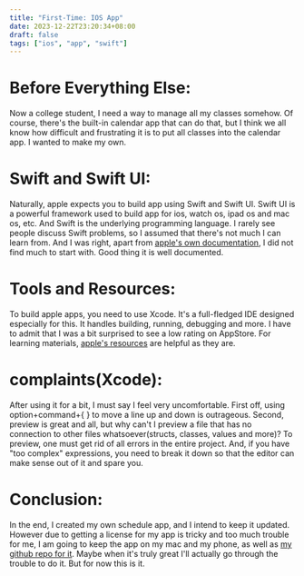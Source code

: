 ```yaml
---
title: "First-Time: IOS App"
date: 2023-12-22T23:20:34+08:00
draft: false
tags: ["ios", "app", "swift"]
---
```


# Before Everything Else:
Now a college student, I need a way to manage all my classes somehow. Of course, there's the built-in calendar app that can do that, but I think we all know how difficult and frustrating it is to put all classes into the calendar app. I wanted to make my own.

# Swift and Swift UI:
Naturally, apple expects you to build app using Swift and Swift UI. Swift UI is a powerful framework used to build app for ios, watch os, ipad os and mac os, etc. And Swift is the underlying programming language. I rarely see people discuss Swift problems, so I assumed that there's not much I can learn from. And I was right, apart from [apple's own documentation](https://developer.apple.com/documentation/swift/swift-standard-library), I did not find much to start with. Good thing it is well documented.

# Tools and Resources:
To build apple apps, you need to use Xcode. It's a full-fledged IDE designed especially for this. It handles building, running, debugging and more. I have to admit that I was a bit surprised to see a low rating on AppStore. For learning materials, [apple's resources](https://developer.apple.com/swift/resources/) are helpful as they are.

# complaints(Xcode):
After using it for a bit, I must say I feel very uncomfortable. First off, using option+command+{ } to move a line up and down is outrageous. Second, preview is great and all, but why can't I preview a file that has no connection to other files whatsoever(structs, classes, values and more)? To preview, one must get rid of all errors in the entire project. And, if you have "too complex" expressions, you need to break it down so that the editor can make sense out of it and spare you.

# Conclusion:
In the end, I created my own schedule app, and I intend to keep it updated. However due to getting a license for my app is tricky and too much trouble for me, I am going to keep the app on my mac and my phone, as well as [my github repo for it](https://github.com/Coosis/EasyClassSchedule). Maybe when it's truly great I'll actually go through the trouble to do it. But for now this is it.